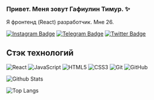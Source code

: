 ### Привет. Меня зовут Гафиулин Тимур. ✨

<!--
**tgafiulin/tgafiulin** is a ✨ _special_ ✨ repository because its `README.md` (this file) appears on your GitHub profile.

Here are some ideas to get you started:

- 🔭 I’m currently working on ...
- 🌱 I’m currently learning ...
- 👯 I’m looking to collaborate on ...
- 🤔 I’m looking for help with ...
- 💬 Ask me about ...
- 📫 How to reach me: ...
- 😄 Pronouns: ...
- ⚡ Fun fact: ...
-->
Я фронтенд (React) разработчик. Мне 26. 


[![Instagram Badge](https://img.shields.io/badge/-timurgafiulin-E4405F?style=for-the-badge&logo=instagram&logoColor=white&link=https://www.instagram.com/timurgafiulin/)](https://www.instagram.com/timurgafiulin/)
[![Telegram Badge](https://img.shields.io/badge/-tgafiulin-2CA5E0?style=for-the-badge&logo=telegram&logoColor=white&link=https://t.me/tgafiulin)](https://t.me/tgafiulin)
[![Twitter Badge](https://img.shields.io/badge/-tatarinfrontend-0077B5?style=for-the-badge&logo=twitter&logoColor=white&link=https://twitter.com/tatarinfrontend)](https://twitter.com/tatarinfrontend)
<!-- [![Gmail Badge](https://img.shields.io/badge/-Fattakhova-D14836?style=for-the-badge&logo=gmail&logoColor=white&link=mailto:ilnuro4ka01@gmail.com)](mailto:ilnuro4ka01@gmail.com) -->

## Стэк технологий

![React](https://img.shields.io/badge/-React-black?style=flat-square&logo=react)
![JavaScript](https://img.shields.io/badge/-JavaScript-black?style=flat-square&logo=javascript)
![HTML5](https://img.shields.io/badge/-HTML5-E34F26?style=flat-square&logo=html5&logoColor=white)
![CSS3](https://img.shields.io/badge/-CSS3-1572B6?style=flat-square&logo=css3)
![Git](https://img.shields.io/badge/-Git-black?style=flat-square&logo=git)
![GitHub](https://img.shields.io/badge/-GitHub-181717?style=flat-square&logo=github)

![Github Stats](https://github-readme-stats.vercel.app/api?username=tgafiulin&count_private=true&show_icons=true&include_all_commits=true)


![Top Langs](https://github-readme-stats.vercel.app/api/top-langs/?username=tgafiulin&hide=TeX&layout=compact)
